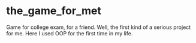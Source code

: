 # the_game_for_met
Game for college exam, for a friend. Well, the first kind of a serious project for me. 
Here I used OOP for the first time in my life.
